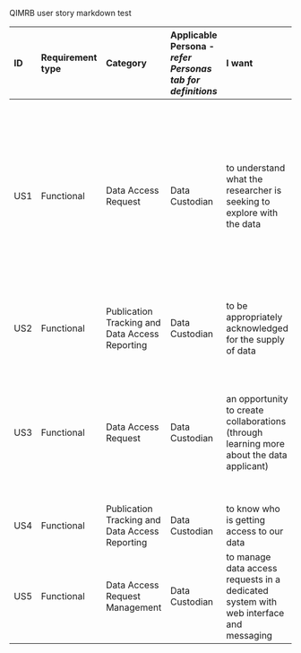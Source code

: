 QIMRB user story markdown test

| ID | Requirement type | Category | Applicable Persona \- *refer Personas tab for definitions* | I want | so that | Value/Priority |
| :---- | :---- | :---- | :---- | :---- | :---- | :---- |
| US1 | Functional | Data Access Request | Data Custodian | to understand what the researcher is seeking to explore with the data | (1) the opportunity for them to find what they need, to make the best use out of it, is increased and (2) the workload of the data sharing process is reduced, through effective communications of data use needs. | High \- Essential |
| US2 | Functional | Publication Tracking and Data Access Reporting | Data Custodian | to be appropriately acknowledged for the supply of data | we can report to our funders and demonstrate additional impact from the data. | High \- Essential |
| US3 | Functional | Data Access Request | Data Custodian | an opportunity to create collaborations (through learning more about the data applicant) | we can potentially create a collaborative relationship and/or I can be included as a co-author on published papers arising from the accessed data. | High \- Essential |
| US4 | Functional | Publication Tracking and Data Access Reporting | Data Custodian | to know who is getting access to our data | we can demonstrate the impact of our data holdings. | High \- Essential |
| US5 | Functional | Data Access Request Management | Data Custodian | to manage data access requests in a dedicated system with web interface and messaging | we can track and store documented data access request decisions in one reliable place. | High \- Essential |

